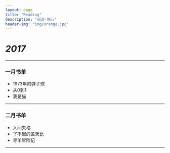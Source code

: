 ```yaml
---
layout: page
title: "Reading"
description: "阅读·悦心"
header-img: "img/orange.jpg"
---
```


# *2017*

---

### 一月书单

* 1973年的弹子球
* 从0到1
* 我是猫

---

### 二月书单 

* 人间失格 
* 了不起的盖茨比 
* 寻羊冒险记

---
